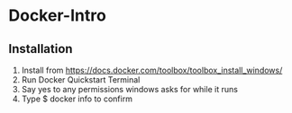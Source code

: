 # Docker-Intro
## Installation
1. Install from https://docs.docker.com/toolbox/toolbox_install_windows/
1. Run Docker Quickstart Terminal
1. Say yes to any permissions windows asks for while it runs
1. Type  $ docker info   to confirm

